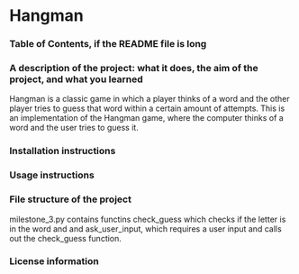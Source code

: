 # Hangman

### Table of Contents, if the README file is long
### A description of the project: what it does, the aim of the project, and what you learned

Hangman is a classic game in which a player thinks of a word and the other player tries to guess that word within a certain amount of attempts.
This is an implementation of the Hangman game, where the computer thinks of a word and the user tries to guess it. 



### Installation instructions
### Usage instructions
### File structure of the project
milestone_3.py contains functins check_guess which checks if the letter is in the word and and ask_user_input, which requires a user input and calls out the check_guess function.
### License information
